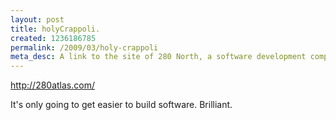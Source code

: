 ```yaml
--- 
layout: post
title: holyCrappoli.
created: 1236186785
permalink: /2009/03/holy-crappoli
meta_desc: A link to the site of 280 North, a software development company that was subsequently swallowed by Motorola.  Let's hope that good things come back out.
---
```

<a href="http://280atlas.com/">http://280atlas.com/</a>

It's only going to get easier to build software.  Brilliant.
